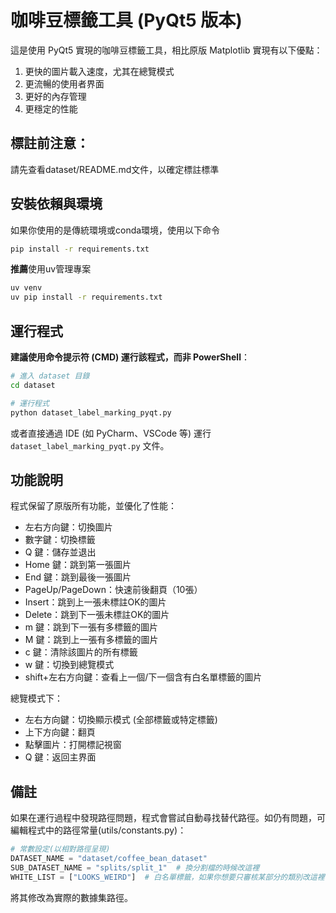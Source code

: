 # 咖啡豆標籤工具 (PyQt5 版本)

這是使用 PyQt5 實現的咖啡豆標籤工具，相比原版 Matplotlib 實現有以下優點：

1. 更快的圖片載入速度，尤其在總覽模式
2. 更流暢的使用者界面
3. 更好的內存管理
4. 更穩定的性能

## 標註前注意：
請先查看dataset/README.md文件，以確定標註標準

## 安裝依賴與環境
如果你使用的是傳統環境或conda環境，使用以下命令
```bash
pip install -r requirements.txt
```
**推薦**使用uv管理專案  
```bash
uv venv
uv pip install -r requirements.txt
```

## 運行程式

**建議使用命令提示符 (CMD) 運行該程式，而非 PowerShell**：

```bash
# 進入 dataset 目錄
cd dataset

# 運行程式
python dataset_label_marking_pyqt.py
```

或者直接通過 IDE (如 PyCharm、VSCode 等) 運行 `dataset_label_marking_pyqt.py` 文件。

## 功能說明

程式保留了原版所有功能，並優化了性能：

- 左右方向鍵：切換圖片
- 數字鍵：切換標籤
- Q 鍵：儲存並退出
- Home 鍵：跳到第一張圖片
- End 鍵：跳到最後一張圖片
- PageUp/PageDown：快速前後翻頁（10張）
- Insert：跳到上一張未標註OK的圖片
- Delete：跳到下一張未標註OK的圖片
- m 鍵：跳到下一張有多標籤的圖片
- M 鍵：跳到上一張有多標籤的圖片
- c 鍵：清除該圖片的所有標籤
- w 鍵：切換到總覽模式
- shift+左右方向鍵：查看上一個/下一個含有白名單標籤的圖片

總覽模式下：
- 左右方向鍵：切換顯示模式 (全部標籤或特定標籤)
- 上下方向鍵：翻頁
- 點擊圖片：打開標記視窗
- Q 鍵：返回主界面

## 備註

如果在運行過程中發現路徑問題，程式會嘗試自動尋找替代路徑。如仍有問題，可編輯程式中的路徑常量(utils/constants.py)：

```python
# 常數設定(以相對路徑呈現)
DATASET_NAME = "dataset/coffee_bean_dataset"
SUB_DATASET_NAME = "splits/split_1"  # 換分割檔的時候改這裡
WHITE_LIST = ["LOOKS_WEIRD"]  # 白名單標籤，如果你想要只審核某部分的類別改這裡
```

將其修改為實際的數據集路徑。